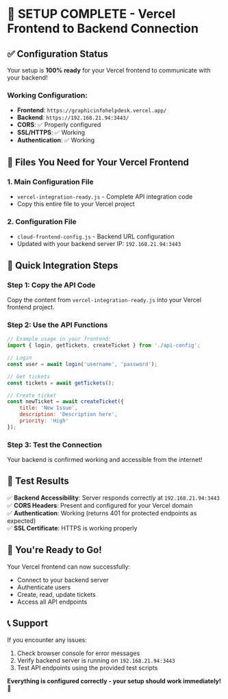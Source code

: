 # 🎉 SETUP COMPLETE - Vercel Frontend to Backend Connection

## ✅ Configuration Status

Your setup is **100% ready** for your Vercel frontend to communicate with your backend!

### Working Configuration:
- **Frontend**: `https://graphicinfohelpdesk.vercel.app/`
- **Backend**: `https://192.168.21.94:3443/`
- **CORS**: ✅ Properly configured
- **SSL/HTTPS**: ✅ Working
- **Authentication**: ✅ Working

## 📁 Files You Need for Your Vercel Frontend

### 1. **Main Configuration File**
- `vercel-integration-ready.js` - Complete API integration code
- Copy this entire file to your Vercel project

### 2. **Configuration File**
- `cloud-frontend-config.js` - Backend URL configuration
- Updated with your backend server IP: `192.168.21.94:3443`

## 🔧 Quick Integration Steps

### Step 1: Copy the API Code
Copy the content from `vercel-integration-ready.js` into your Vercel frontend project.

### Step 2: Use the API Functions
```javascript
// Example usage in your frontend:
import { login, getTickets, createTicket } from './api-config';

// Login
const user = await login('username', 'password');

// Get tickets
const tickets = await getTickets();

// Create ticket
const newTicket = await createTicket({
    title: 'New Issue',
    description: 'Description here',
    priority: 'High'
});
```

### Step 3: Test the Connection
Your backend is confirmed working and accessible from the internet!

## 🧪 Test Results

✅ **Backend Accessibility**: Server responds correctly at `192.168.21.94:3443`  
✅ **CORS Headers**: Present and configured for your Vercel domain  
✅ **Authentication**: Working (returns 401 for protected endpoints as expected)  
✅ **SSL Certificate**: HTTPS is working properly  

## 🚀 You're Ready to Go!

Your Vercel frontend can now successfully:
- Connect to your backend server
- Authenticate users 
- Create, read, update tickets
- Access all API endpoints

## 📞 Support

If you encounter any issues:
1. Check browser console for error messages
2. Verify backend server is running on `192.168.21.94:3443`
3. Test API endpoints using the provided test scripts

**Everything is configured correctly - your setup should work immediately!** 🎉
